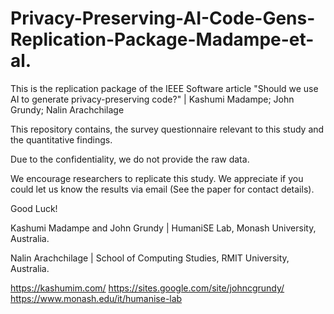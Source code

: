 # Privacy-Preserving-AI-Code-Gens-Replication-Package-Madampe-et-al.
This is the replication package of the IEEE Software article "Should we use AI to generate
privacy-preserving code?" | Kashumi Madampe; John Grundy; Nalin Arachchilage

This repository contains, the survey questionnaire relevant to this study and the quantitative findings.

Due to the confidentiality, we do not provide the raw data.

We encourage researchers to replicate this study. We appreciate if you could let us know the results via email (See the paper for contact details).


Good Luck!

Kashumi Madampe and John Grundy | 
HumaniSE Lab,
Monash University, Australia.

Nalin Arachchilage | 
School of Computing Studies,
RMIT University, Australia.

https://kashumim.com/ 
https://sites.google.com/site/johncgrundy/ 
https://www.monash.edu/it/humanise-lab
